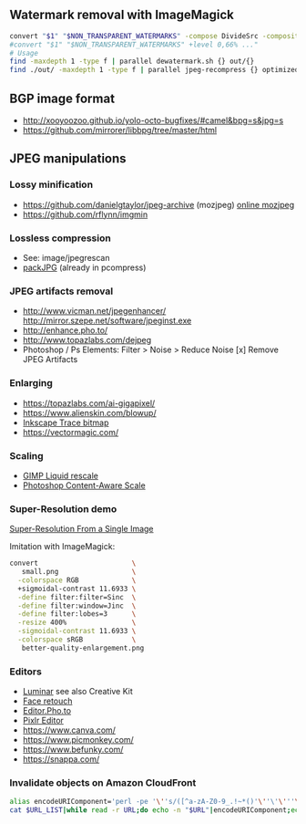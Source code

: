 ## Watermark removal with ImageMagick

```bash
convert "$1" "$NON_TRANSPARENT_WATERMARKS" -compose DivideSrc -composite -quality 100 "${2%.*}.jpg"
#convert "$1" "$NON_TRANSPARENT_WATERMARKS" +level 0,66% ..."
# Usage
find -maxdepth 1 -type f | parallel dewatermark.sh {} out/{}
find ./out/ -maxdepth 1 -type f | parallel jpeg-recompress {} optimized/{/}
```

## BGP image format

- http://xooyoozoo.github.io/yolo-octo-bugfixes/#camel&bpg=s&jpg=s
- https://github.com/mirrorer/libbpg/tree/master/html

## JPEG manipulations

### Lossy minification

- https://github.com/danielgtaylor/jpeg-archive (mozjpeg) [online mozjpeg](https://imageoptim.com/mozjpeg)
- https://github.com/rflynn/imgmin

### Lossless compression

- See: image/jpegrescan
- [packJPG](http://packjpg.encode.ru/?page_id=17) (already in pcompress)

### JPEG artifacts removal

- http://www.vicman.net/jpegenhancer/ http://mirror.szepe.net/software/jpeginst.exe
- http://enhance.pho.to/
- http://www.topazlabs.com/dejpeg
- Photoshop / Ps Elements: Filter > Noise > Reduce Noise  [x] Remove JPEG Artifacts

### Enlarging

- https://topazlabs.com/ai-gigapixel/
- https://www.alienskin.com/blowup/
- [Inkscape Trace bitmap](https://inkscape.org/doc/tracing/tutorial-tracing.html)
- https://vectormagic.com/

### Scaling

- [GIMP Liquid rescale](http://liquidrescale.wikidot.com/)
- [Photoshop Content-Aware Scale](https://helpx.adobe.com/photoshop/using/content-aware-scaling.html)

### Super-Resolution demo

[Super-Resolution From a Single Image](http://www.wisdom.weizmann.ac.il/~vision/SingleImageSR.html)

Imitation with ImageMagick:

```bash
convert                       \
   small.png                  \
  -colorspace RGB             \
  +sigmoidal-contrast 11.6933 \
  -define filter:filter=Sinc  \
  -define filter:window=Jinc  \
  -define filter:lobes=3      \
  -resize 400%                \
  -sigmoidal-contrast 11.6933 \
  -colorspace sRGB            \
   better-quality-enlargement.png
```

### Editors

- [Luminar](https://skylum.com/luminar) see also Creative Kit
- [Face retouch](http://makeup.pho.to/)
- [Editor.Pho.to](http://editor.pho.to/edit/)
- [Pixlr Editor](https://apps.pixlr.com/editor/)
- https://www.canva.com/
- https://www.picmonkey.com/
- https://www.befunky.com/
- https://snappa.com/

### Invalidate objects on Amazon CloudFront

```bash
alias encodeURIComponent='perl -pe '\''s/([^a-zA-Z0-9_.!~*()'\''\'\'''\''-])/sprintf("%%%02X",ord($1))/ge'\'
cat $URL_LIST|while read -r URL;do echo -n "$URL"|encodeURIComponent;echo;done|sed -e 's|%2F|/|g'
```
